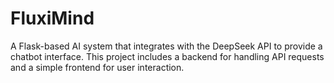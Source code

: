 # FluxiMind
 A Flask-based AI system that integrates with the DeepSeek API to provide a chatbot interface. This project includes a backend for handling API requests and a simple frontend for user interaction.
